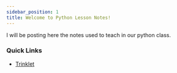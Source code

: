```yaml
---
sidebar_position: 1
title: Welcome to Python Lesson Notes!
---
```


I will be posting here the notes used to teach in our python class. 

### Quick Links
- [Trinklet](https://trinket.io/)
